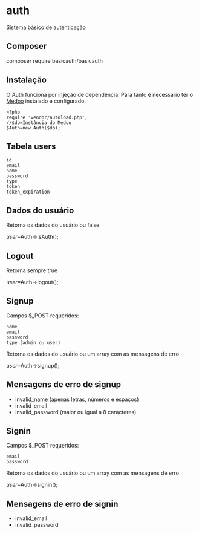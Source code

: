 # auth
Sistema básico de autenticação

## Composer
composer require basicauth/basicauth

## Instalação
O Auth funciona por injeção de dependência. Para tanto é necessário ter o [Medoo](http://medoo.in/) instalado e configurado.
```
<?php
require 'vendor/autoload.php';
//$db=Instância do Medoo
$Auth=new Auth($db);
```

## Tabela users
```
id
email
name
password
type
token
token_expiration
```

## Dados do usuário
Retorna os dados do usuário ou false

$user=$Auth->isAuth();

## Logout
Retorna sempre true

$user=$Auth->logout();

## Signup
Campos $_POST requeridos:
```
name
email
password
type (admin ou user)
```

Retorna os dados do usuário ou um array com as mensagens de erro

$user=$Auth->signup();

## Mensagens de erro de signup
- invalid_name (apenas letras, números e espaços)
- invalid_email
- invalid_password (maior ou igual a 8 caracteres)

## Signin
Campos $_POST requeridos:
```
email
password
```

Retorna os dados do usuário ou um array com as mensagens de erro

$user=$Auth->signin();

## Mensagens de erro de signin
- invalid_email
- invalid_password
